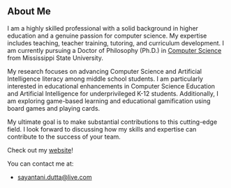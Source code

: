 ## About Me

I am a highly skilled professional with a solid background in higher education and a genuine passion for computer science. My expertise includes teaching, teacher training, tutoring, and curriculum development. I am currently pursuing a Doctor of Philosophy (Ph.D.) in [Computer Science](https://www.cse.msstate.edu/) from Mississippi State University. 

My research focuses on advancing Computer Science and Artificial Intelligence literacy among middle school students. I am particularly interested in educational enhancements in Computer Science Education and Artificial Intelligence for underprivileged K-12 students. Additionally, I am exploring game-based learning and educational gamification using board games and playing cards. 

My ultimate goal is to make substantial contributions to this cutting-edge field. I look forward to discussing how my skills and expertise can contribute to the success of your team.
 
Check out my [website](https://sites.google.com/view/sayantanidutta9)!

You can contact me at:
- sayantani.dutta@live.com
